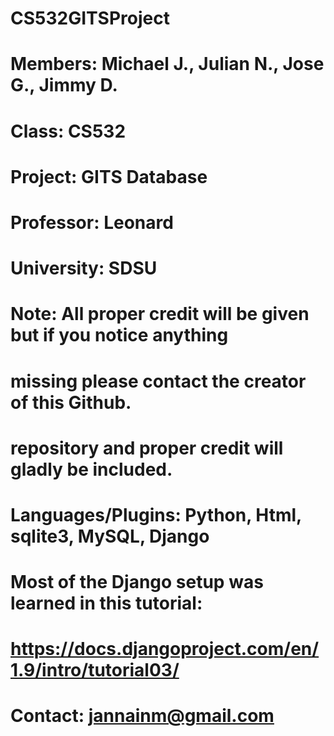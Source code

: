 # CS532GITSProject
#
# Members: Michael J., Julian N., Jose G., Jimmy D.
# Class: CS532
# Project: GITS Database
# Professor: Leonard
# University: SDSU
#
# Note: All proper credit will be given but if you notice anything
# missing please contact the creator of this Github.
# repository and proper credit will gladly be included.
#
# Languages/Plugins: Python, Html, sqlite3, MySQL, Django
#
# Most of the Django setup was learned in this tutorial:
#   https://docs.djangoproject.com/en/1.9/intro/tutorial03/
#
# Contact: jannainm@gmail.com
